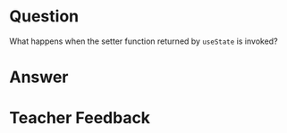 # Question

What happens when the setter function returned by `useState` is invoked?

# Answer

# Teacher Feedback